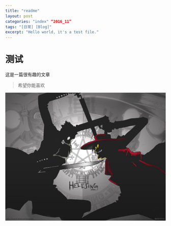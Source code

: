 ```yaml
---
title: "readme"
layout: post
categories: "index" “2016_11”
tags: "[日常] [Blog]"
excerpt: "Hello world, it's a test file."
---
```



# 测试

这是一篇很有趣的文章

> 希望你能喜欢

![fasdjlfadlf](https://raw.githubusercontent.com/monsterdogfly/FIRST_TEST/master/iskariot-vs-alucard.jpg)
